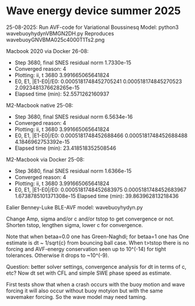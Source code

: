 # Wave energy device summer 2025

25-08-2025: Run AVF-code for Variational Boussinesq Model:
python3 wavebuoyhydynVBMGN2DH.py
Reproduces wavebuoyGNVBMA025c4000T1Ts2.png

Macbook 2020 via Docker 26-08:
- Step 3680, final SNES residual norm 1.7330e-15
- Converged reason: 4
- Plotting: ii, t 3680 3.991665065641824
- E0, E1, |E1-E0|/E0: 0.0005181748452705241 0.000518174845270523 2.0923481376628265e-15
- Elapsed time (min): 52.5571262160937

M2-Macbook native 25-08:
- Step 3680, final SNES residual norm 6.5634e-16
- Converged reason: 4
- Plotting: ii, t 3680 3.991665065641824
- E0, E1, |E1-E0|/E0: 0.0005181748452688466 0.0005181748452688488 4.1846962753392e-15
- Elapsed time (min): 23.418518352508546

M2-Macbook via Docker 25-08:
- Step 3680, final SNES residual norm 1.6366e-15
- Converged reason: 4
- Plotting: ii, t 3680 3.991665065641824
- E0, E1, |E1-E0|/E0: 0.0005181748452683975 0.0005181748452683967 1.6738785101371308e-15
 Elapsed time (min): 39.863962813218436


Ealier Benney-Luke BLE-AVF model: wavebuoyhydyn.py

Change Amp, sigma and/or c and/or tstop to get convergence or not.
Shorten tstop, lengthen sigma, lower c for convergence.

Note that when betaa=0.0 one has Green-Naghdi; for betaa=1 one has 
One estimate is dt ~ 1/sqrt{c} from bouncing ball case.
When t>tstop there is no forcing and AVF-energy conservation seen up to 10^(-14) for tight tolerances.
Otherwise it drops to ~10^(-9).

Question: better solver settings, convergence analysis for dt in terms of c, etc?
Now dt set with CFL and simple SWE phase speed as estimate.

First tests show that when a crash occurs with the buoy motion and wave forcing it will also occur without buoy motyion but with the same wavemaker forcing. So the wave model may need taming.
